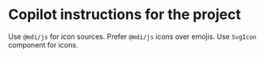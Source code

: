 # Copilot instructions for the project

Use `@mdi/js` for icon sources. Prefer `@mdi/js` icons over emojis. Use `SvgIcon` component for icons.
